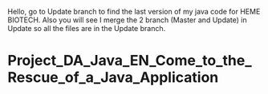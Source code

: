 Hello, go to Update branch to find the last version of my java code for HEME BIOTECH.
Also you will see I merge the 2 branch (Master and Update) in Update so all the files are in the Update branch.

# Project_DA_Java_EN_Come_to_the_Rescue_of_a_Java_Application
